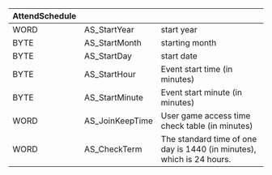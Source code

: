| AttendSchedule |                 |                                                                       |
| -------------- | --------------- | --------------------------------------------------------------------- |
| WORD           | AS_StartYear    | start year                                                            |
| BYTE           | AS_StartMonth   | starting month                                                        |
| BYTE           | AS_StartDay     | start date                                                            |
| BYTE           | AS_StartHour    | Event start time (in minutes)                                         |
| BYTE           | AS_StartMinute  | Event start minute (in minutes)                                       |
| WORD           | AS_JoinKeepTime | User game access time check table (in minutes)                        |
| WORD           | AS_CheckTerm    | The standard time of one day is 1440 (in minutes), which is 24 hours. |